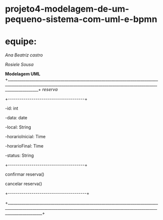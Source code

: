 # projeto4-modelagem-de-um-pequeno-sistema-com-uml-e-bpmn
# equipe:

_Ana Beatriz castro_

_Rosiele Sousa_

**Modelagem UML**
+____________________________________________________________________________________________________________________________________________________________________________+
*reserva* 

+---------------------------------------+ 


-id: int 
                  
-data: date
                            
-local: String    
                                      
-horarioInicial: Time    
                                                                                          
-horarioFinal: Time

-status: String

+---------------------------------------+  

confirmar reserva()  

cancelar reserva()       

+----------------------------------------+

+______________________________________________________________________________________________________________________________________________________________________________+

